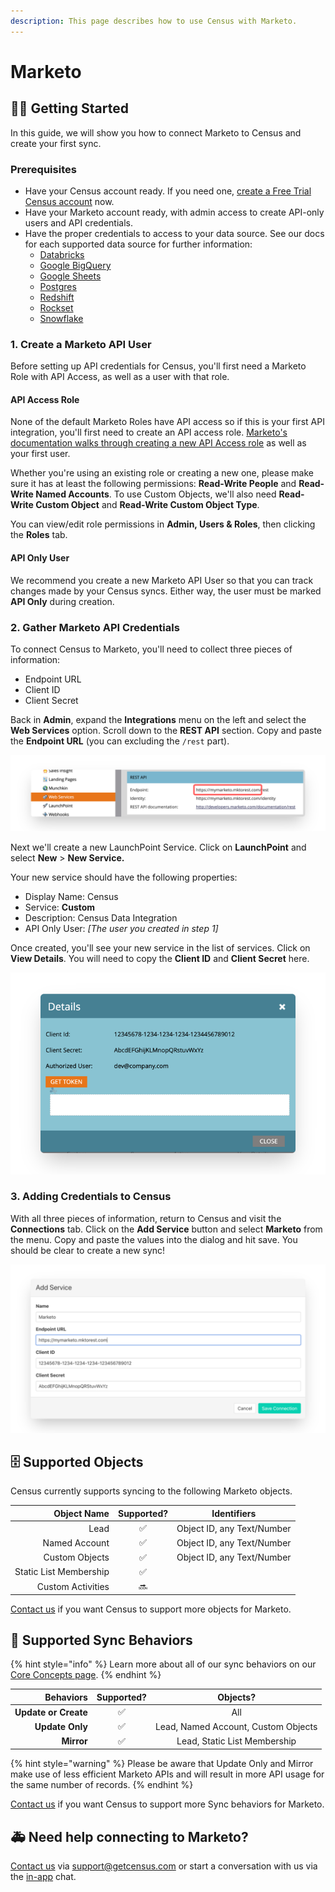 ```yaml
---
description: This page describes how to use Census with Marketo.
---
```


# Marketo

## 🏃‍♀️ Getting Started

In this guide, we will show you how to connect Marketo to Census and create your first sync.

### Prerequisites

* Have your Census account ready. If you need one, [create a Free Trial Census account](https://app.getcensus.com) now.
* Have your Marketo account ready, with admin access to create API-only users and API credentials.
* Have the proper credentials to access to your data source. See our docs for each supported data source for further information:
  * [Databricks](https://docs.getcensus.com/sources/databricks)
  * [Google BigQuery](https://docs.getcensus.com/sources/google-bigquery)
  * [Google Sheets](https://docs.getcensus.com/sources/google-sheets)
  * [Postgres](https://docs.getcensus.com/sources/postgres)
  * [Redshift](https://docs.getcensus.com/sources/redshift)
  * [Rockset](https://docs.getcensus.com/sources/rockset)
  * [Snowflake](https://docs.getcensus.com/sources/snowflake)

### 1. Create a Marketo API User

Before setting up API credentials for Census, you'll first need a Marketo Role with API Access, as well as a user with that role.&#x20;

#### API Access Role

None of the default Marketo Roles have API access so if this is your first API integration, you'll first need to create an API access role. [Marketo's documentation walks through creating a new API Access role](https://developers.marketo.com/rest-api/custom-services/) as well as your first user.

Whether you're using an existing role or creating a new one, please make sure it has at least the following permissions: **Read-Write People** and **Read-Write Named Accounts**. To use Custom Objects, we'll also need **Read-Write Custom Object** and **Read-Write Custom Object Type**.

You can view/edit role permissions in **Admin, Users & Roles**, then clicking the **Roles** tab.

#### API Only User

We recommend you create a new Marketo API User so that you can track changes made by your Census syncs. Either way, the user must be marked **API Only** during creation.

### 2. Gather Marketo API Credentials

To connect Census to Marketo, you'll need to collect three pieces of information:

* Endpoint URL
* Client ID
* Client Secret

Back in **Admin**, expand the **Integrations** menu on the left and select the **Web Services** option. Scroll down to the **REST API** section. Copy and paste the **Endpoint URL** (you can excluding the `/rest` part).

![](../.gitbook/assets/screely-1618889215086.png)

Next we'll create a new LaunchPoint Service. Click on **LaunchPoint** and select **New** > **New Service.**

Your new service should have the following properties:

* Display Name: Census
* Service: **Custom**
* Description: Census Data Integration
* API Only User: _\[The user you created in step 1]_

Once created, you'll see your new service in the list of services. Click on **View Details**. You will need to copy the **Client ID** and **Client Secret** here.

![](../.gitbook/assets/screely-1618889197214.png)

### 3. Adding Credentials to Census

With all three pieces of information, return to Census and visit the **Connections** tab. Click on the **Add Service** button and select **Marketo** from the menu. Copy and paste the values into the dialog and hit save. You should be clear to create a new sync!

![](../.gitbook/assets/screely-1618889184718.png)

## 🗄 Supported Objects

Census currently supports syncing to the following Marketo objects.

|        **Object Name** | **Supported?** | Identifiers                 |
| ---------------------: | :------------: | --------------------------- |
|                   Lead |        ✅       | Object ID, any Text/Number  |
|          Named Account |        ✅       | Object ID, any Text/Number  |
|         Custom Objects |        ✅       | Object ID, any Text/Number  |
| Static List Membership |        ✅       |                             |
|      Custom Activities |       🔜       |                             |

[Contact us](mailto:support@getcensus.com) if you want Census to support more objects for Marketo.

## 🔄 Supported Sync Behaviors

{% hint style="info" %}
Learn more about all of our sync behaviors on our [Core Concepts page](../basics/core-concept/#the-different-sync-behaviors).
{% endhint %}

|        **Behaviors** | **Supported?** |             **Objects?**            |
| -------------------: | :------------: | :---------------------------------: |
| **Update or Create** |        ✅       |                 All                 |
|      **Update Only** |        ✅       | Lead, Named Account, Custom Objects |
|           **Mirror** |        ✅       |     Lead, Static List Membership    |

{% hint style="warning" %}
Please be aware that Update Only and Mirror make use of less efficient Marketo APIs and will result in more API usage for the same number of records.&#x20;
{% endhint %}

[Contact us](mailto:support@getcensus.com) if you want Census to support more Sync behaviors for Marketo.

## 🚑 Need help connecting to Marketo?

[Contact us](mailto:support@getcensus.com) via support@getcensus.com or start a conversation with us via the [in-app](https://app.getcensus.com) chat.
